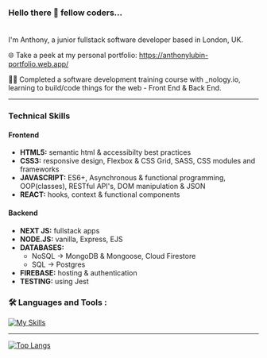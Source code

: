 <!--
**tonylubin/tonylubin** is a ✨ _special_ ✨ repository because its `README.md` (this file) appears on your GitHub profile.

Here are some ideas to get you started:

- 🔭 I’m currently working on ...
- 🌱 I’m currently learning ...
- 👯 I’m looking to collaborate on ...
- 🤔 I’m looking for help with ...
- 💬 Ask me about ...
- 📫 How to reach me: ...
- 😄 Pronouns: ...
- ⚡ Fun fact: ...
-->

### Hello there 👋 fellow coders...<br><br>
I'm Anthony, a junior fullstack software developer based in London, UK.

🌐 Take a peek at my personal portfolio: https://anthonylubin-portfolio.web.app/

👨‍💻 Completed a software development training course with _nology.io, learning to build/code things for the web - Front End & Back End.
 
---

### Technical Skills

#### Frontend
- **HTML5:** semantic html & accessibilty best practices
- **CSS3:** responsive design, Flexbox & CSS Grid, SASS, CSS modules and frameworks
- **JAVASCRIPT:** ES6+, Asynchronous & functional programming, OOP(classes), RESTful API's, DOM manipulation & JSON
- **REACT:** hooks, context & functional components

#### Backend
- **NEXT JS:** fullstack apps
- **NODE.JS:** vanilla, Express, EJS
- **DATABASES:**
  - NoSQL -> MongoDB & Mongoose, Cloud Firestore
  - SQL -> Postgres
- **FIREBASE:** hosting & authentication
- **TESTING:** using Jest

### :hammer_and_wrench: Languages and Tools :

[![My Skills](https://skillicons.dev/icons?i=html,css,sass,tailwind,bootstrap,js,react,nextjs,nodejs,express,firebase,mongodb,postgres,git,github,vscode,figma&perline=6)](https://skillicons.dev)

---

[![Top Langs](https://github-readme-stats.vercel.app/api/top-langs/?username=tonylubin&layout=compact&theme=tokyonight)](https://github.com/anuraghazra/github-readme-stats)
